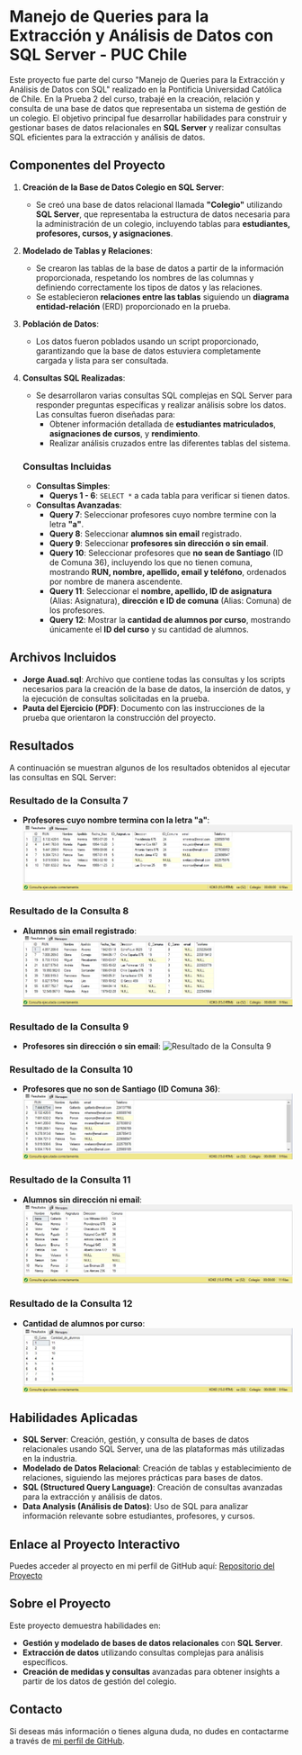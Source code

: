 # Manejo de Queries para la Extracción y Análisis de Datos con SQL Server - PUC Chile

Este proyecto fue parte del curso "Manejo de Queries para la Extracción y Análisis de Datos con SQL" realizado en la Pontificia Universidad Católica de Chile. En la Prueba 2 del curso, trabajé en la creación, relación y consulta de una base de datos que representaba un sistema de gestión de un colegio. El objetivo principal fue desarrollar habilidades para construir y gestionar bases de datos relacionales en **SQL Server** y realizar consultas SQL eficientes para la extracción y análisis de datos.

## Componentes del Proyecto

1. **Creación de la Base de Datos Colegio en SQL Server**:
   - Se creó una base de datos relacional llamada **"Colegio"** utilizando **SQL Server**, que representaba la estructura de datos necesaria para la administración de un colegio, incluyendo tablas para **estudiantes, profesores, cursos, y asignaciones**.

2. **Modelado de Tablas y Relaciones**:
   - Se crearon las tablas de la base de datos a partir de la información proporcionada, respetando los nombres de las columnas y definiendo correctamente los tipos de datos y las relaciones.
   - Se establecieron **relaciones entre las tablas** siguiendo un **diagrama entidad-relación** (ERD) proporcionado en la prueba.

3. **Población de Datos**:
   - Los datos fueron poblados usando un script proporcionado, garantizando que la base de datos estuviera completamente cargada y lista para ser consultada.

4. **Consultas SQL Realizadas**:
   - Se desarrollaron varias consultas SQL complejas en SQL Server para responder preguntas específicas y realizar análisis sobre los datos. Las consultas fueron diseñadas para:
     - Obtener información detallada de **estudiantes matriculados**, **asignaciones de cursos**, y **rendimiento**.
     - Realizar análisis cruzados entre las diferentes tablas del sistema.

   ### Consultas Incluidas
   - **Consultas Simples**:
     - **Querys 1 - 6**: `SELECT *` a cada tabla para verificar si tienen datos.
   - **Consultas Avanzadas**:
     - **Query 7**: Seleccionar profesores cuyo nombre termine con la letra **"a"**.
     - **Query 8**: Seleccionar **alumnos sin email** registrado.
     - **Query 9**: Seleccionar **profesores sin dirección o sin email**.
     - **Query 10**: Seleccionar profesores que **no sean de Santiago** (ID de Comuna 36), incluyendo los que no tienen comuna, mostrando **RUN, nombre, apellido, email y teléfono**, ordenados por nombre de manera ascendente.
     - **Query 11**: Seleccionar el **nombre, apellido, ID de asignatura** (Alias: Asignatura), **dirección e ID de comuna** (Alias: Comuna) de los profesores.
     - **Query 12**: Mostrar la **cantidad de alumnos por curso**, mostrando únicamente el **ID del curso** y su cantidad de alumnos.

## Archivos Incluidos

- **Jorge Auad.sql**: Archivo que contiene todas las consultas y los scripts necesarios para la creación de la base de datos, la inserción de datos, y la ejecución de consultas solicitadas en la prueba.
- **Pauta del Ejercicio (PDF)**: Documento con las instrucciones de la prueba que orientaron la construcción del proyecto.

## Resultados

A continuación se muestran algunos de los resultados obtenidos al ejecutar las consultas en SQL Server:

### Resultado de la Consulta 7
- **Profesores cuyo nombre termina con la letra "a"**:
  ![Resultado de la Consulta 7](resultados/resultado_query7_profesores_termina_con_a.jpg)

### Resultado de la Consulta 8
- **Alumnos sin email registrado**:
  ![Resultado de la Consulta 8](resultados/resultado_query8_alumnos_sin_email.jpg)

### Resultado de la Consulta 9
- **Profesores sin dirección o sin email**:
  ![Resultado de la Consulta 9](resultados/resultado_query9_profesores_sin_direccion_o_sin_email.jpg)

### Resultado de la Consulta 10
- **Profesores que no son de Santiago (ID Comuna 36)**:
  ![Resultado de la Consulta 10](resultados/resultado_query10_profesores_fuera_de_santiago.jpg)

### Resultado de la Consulta 11
- **Alumnos sin dirección ni email**:
  ![Resultado de la Consulta 11](resultados/resultado_query11_resultado_query8_alumnos_sin_email.jpg)

### Resultado de la Consulta 12
- **Cantidad de alumnos por curso**:
  ![Resultado de la Consulta 12](resultados/resultado_query12_cantidad_alumnos_por_curso.jpg)

## Habilidades Aplicadas

- **SQL Server**: Creación, gestión, y consulta de bases de datos relacionales usando SQL Server, una de las plataformas más utilizadas en la industria.
- **Modelado de Datos Relacional**: Creación de tablas y establecimiento de relaciones, siguiendo las mejores prácticas para bases de datos.
- **SQL (Structured Query Language)**: Creación de consultas avanzadas para la extracción y análisis de datos.
- **Data Analysis (Análisis de Datos)**: Uso de SQL para analizar información relevante sobre estudiantes, profesores, y cursos.

## Enlace al Proyecto Interactivo

Puedes acceder al proyecto en mi perfil de GitHub aquí: [Repositorio del Proyecto](https://github.com/Koke-Oliva/sql-server-gestion-colegio)

## Sobre el Proyecto

Este proyecto demuestra habilidades en:
- **Gestión y modelado de bases de datos relacionales** con **SQL Server**.
- **Extracción de datos** utilizando consultas complejas para análisis específicos.
- **Creación de medidas y consultas** avanzadas para obtener insights a partir de los datos de gestión del colegio.

## Contacto

Si deseas más información o tienes alguna duda, no dudes en contactarme a través de [mi perfil de GitHub](https://github.com/Koke-Oliva).

